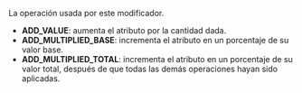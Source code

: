 La operación usada por este modificador.

- **ADD_VALUE**: aumenta el atributo por la cantidad dada.
- **ADD_MULTIPLIED_BASE**: incrementa el atributo en un porcentaje de su valor base.
- **ADD_MULTIPLIED_TOTAL**: incrementa el atributo en un porcentaje de su valor total, después de que todas las demás operaciones hayan sido aplicadas.